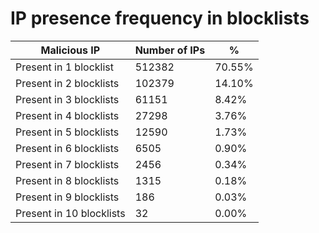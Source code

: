 # IP presence frequency in blocklists
| Malicious IP | Number of IPs | % |
|----|----|----|
| Present in 1 blocklist | 512382 | 70.55% |
| Present in 2 blocklists | 102379 | 14.10% |
| Present in 3 blocklists | 61151 | 8.42% |
| Present in 4 blocklists | 27298 | 3.76% |
| Present in 5 blocklists | 12590 | 1.73% |
| Present in 6 blocklists | 6505 | 0.90% |
| Present in 7 blocklists | 2456 | 0.34% |
| Present in 8 blocklists | 1315 | 0.18% |
| Present in 9 blocklists | 186 | 0.03% |
| Present in 10 blocklists | 32 | 0.00% |
